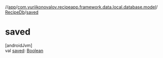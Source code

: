 //[app](../../../index.md)/[com.yuriikonovalov.recipeapp.framework.data.local.database.model](../index.md)/[RecipeDb](index.md)/[saved](saved.md)

# saved

[androidJvm]\
val [saved](saved.md): [Boolean](https://kotlinlang.org/api/latest/jvm/stdlib/kotlin/-boolean/index.html)
